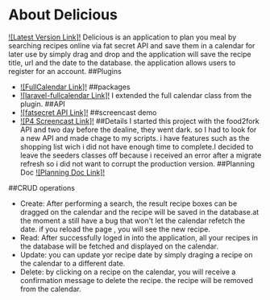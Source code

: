# About Delicious
[![Latest Version Link]!](http://p4.cs15class.online)
Delicious is an application to plan you meal by searching recipes online via fat secret API and save them in a calendar for later use by simply drag and drop and the application will save the recipe title, url and the date to the database. the application allows users to register for an account. 
##Plugins
* [![FullCalendar Link]!](https://fullcalendar.io) 
##packages
* [![laravel-fullcalendar Link]!](https://github.com/maddhatter/laravel-fullcalendar) 
I extended the full calendar class from the plugin.
##API
* [![fatsecret API Link]!](https://platform.fatsecret.com/api/) 
##screencast demo
* [![P4 Screencast Link]!](https://youtu.be/7AQC3nZXMV8) 
##Details
I started this project with the food2fork API and two day before the dealine, they went dark. so I had to look for a new API and made chage to my scripts. i have features such as the shopping list wich i did not have enough time to complete.I decided to leave the seeders classes off because i received an error after a migrate refresh so i did not want to corrupt the production version.
##Planning Doc
[![Planning Doc Link]!](https://docs.google.com/document/d/1i-CzmnNtNoKk_04xyNt_PyRBHr-q9ofFcEVIX8ItPrI/edit#heading=h.9jqtzjpjb2cj) 

##CRUD operations
* Create: After performing a search, the result recipe boxes can be dragged on the calendar and the recipe will be saved in the database.at the moment a still have a bug that won't let the calendar refetch the date. if you reload the page , you will see the new recipe.
* Read: After successfully loged in into the application, all your recipes in the database will be fetched and displayed on the calendar.
* Update: you can update yor recipe date by simply draging a recipe on the calendar to a different date.
* Delete: by clicking on a recipe on the calendar, you will receive a confirmation message to delete the recipe. the recipe will be removed from the calendar.
